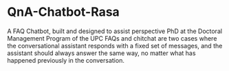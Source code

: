 # QnA-Chatbot-Rasa
A FAQ Chatbot, built and designed to assist perspective PhD at the Doctoral Management Program of the UPC
FAQs and chitchat are two cases where the conversational assistant responds with a fixed set of messages, and the assistant should always answer the same way, no matter what has happened previously in the conversation.